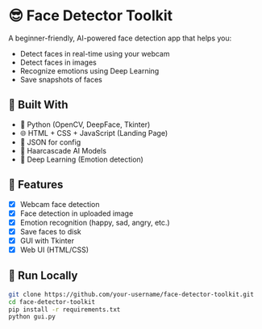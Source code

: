 # 😎 Face Detector Toolkit

A beginner-friendly, AI-powered face detection app that helps you:
- Detect faces in real-time using your webcam
- Detect faces in images
- Recognize emotions using Deep Learning
- Save snapshots of faces

## 🔧 Built With

- 🐍 Python (OpenCV, DeepFace, Tkinter)
- 🌐 HTML + CSS + JavaScript (Landing Page)
- 📁 JSON for config
- 📸 Haarcascade AI Models
- 🧠 Deep Learning (Emotion detection)

## 📸 Features

- [x] Webcam face detection
- [x] Face detection in uploaded image
- [x] Emotion recognition (happy, sad, angry, etc.)
- [x] Save faces to disk
- [x] GUI with Tkinter
- [x] Web UI (HTML/CSS)

## 🚀 Run Locally

```bash
git clone https://github.com/your-username/face-detector-toolkit.git
cd face-detector-toolkit
pip install -r requirements.txt
python gui.py
